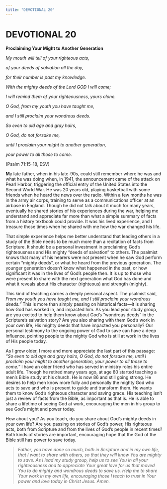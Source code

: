 ```yaml
---
title: "DEVOTIONAL 20"
---
```

# DEVOTIONAL 20

**Proclaiming Your Might to Another Generation**

*My mouth will tell of your righteous acts,*

*of your deeds of salvation all the day,*

*for their number is past my knowledge.*

*With the mighty deeds of the Lord GOD I will come;*

*I will remind them of your righteousness, yours alone.*

*O God, from my youth you have taught me,*

*and I still proclaim your wondrous deeds.*

*So even to old age and gray hairs,*

*O God, do not forsake me,*

*until I proclaim your might to another generation,*

*your power to all those to come.*

(Psalm 71:15-18, ESV)

**M**y late father, when in his late-90s, could still remember where he
was and what he was doing when, in 1941, the announcement came of the
attack on Pearl Harbor, triggering the official entry of the United
States into the Second World War. He was 20 years old, playing
basketball with some friends when he heard the news over the radio.
Within a few months he was in the army air corps, training to serve as a
communications officer at an airbase in England. Though he did not talk
about it much for many years, eventually he shared stories of his
experiences during the war, helping me understand and appreciate far
more than what a simple summary of facts from a history textbook could
provide. It was his lived experience, and I treasure those times when he
shared with me how the war changed his life.

That simple experience helps me better understand that leading others in
a study of the Bible needs to be much more than a recitation of facts
from Scripture. It should be a personal investment in proclaiming God’s
righteousness and His mighty “deeds of salvation” to others. The
psalmist knows that many of his hearers were not present when he saw God
perform certain “mighty deeds”, or what he heard from the previous
generation. The younger generation doesn’t know what happened in the
past, or how significant it was in the lives of God’s people then. It is
up to those who were present to share with the next generation what God
has done and what it reveals about His character (righteous) and
strength (mighty).

This kind of teaching carries a deeply personal aspect. The psalmist
said, *From my youth you have taught me, and I still proclaim your
wondrous deeds.”* This is more than simply passing on historical
facts—it is sharing how God has worked in, and impacted him. As you lead
your study group, are you excited to help them know about God’s
“wondrous deeds” in the Scripture’s salvation story? Are you also
sharing with them God’s work in your own life, His mighty deeds that
have impacted you personally? Our personal testimony to the ongoing
power of God to save can have a deep influence, pointing people to the
mighty God who is still at work in the lives of His people today.

As I grow older, I more and more appreciate the last part of this
passage: *“So even to old age and gray hairs, O God, do not forsake me,
until I proclaim your might to another generation, your power to all
those to come.”* I have an older friend who has served in ministry roles
his entire adult life. Though he retired many years ago, at age 80
started teaching a men’s Bible study at his church. He is now 86 and
still going strong. He desires to help men know more fully and
personally the mighty God who acts to save and who is present to guide
and transform them. He wants them to know God’s righteous character and
saving grace. His teaching isn’t just a review of facts from the Bible,
as important as that is. He is able to share a lifetime of seeing God at
work, encouraging the men in his group to see God’s might and power
today.

How about you? As you teach, do you share about God’s mighty deeds in
your own life? Are you passing on stories of God’s power, His righteous
acts, both from Scripture and from the lives of God’s people in recent
times? Both kinds of stories are important, encouraging hope that the
God of the Bible still has power to save today.

> *Father, you have done so much, both in Scripture and in my own life,
> that I want to share with others, so that they will know You are
> mighty to save. As I lead my study group, help us to see You in all
> your righteousness and to appreciate Your great love for us that moved
> You to do mighty and wondrous deeds to save us. Help me to share Your
> work in my own life, encouraging those I teach to trust in Your power
> and love today in Christ Jesus. Amen.*

